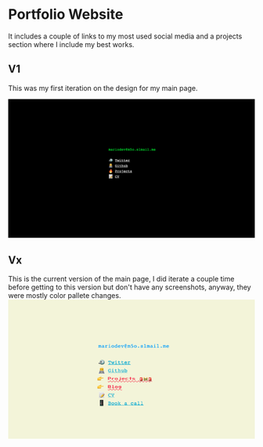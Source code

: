 # Portfolio Website

It includes a couple of links to my most used social media and a projects
section where I include my best works.

<!-- Add image from folder -->

## V1

This was my first iteration on the design for my main page.

![Main Page](/resources/main_page.png)

## Vx

This is the current version of the main page, I did iterate a couple time before
getting to this version but don't have any screenshots, anyway, they were mostly
color pallete changes. ![Main Page V2](/resources/main_page_v2.png)
